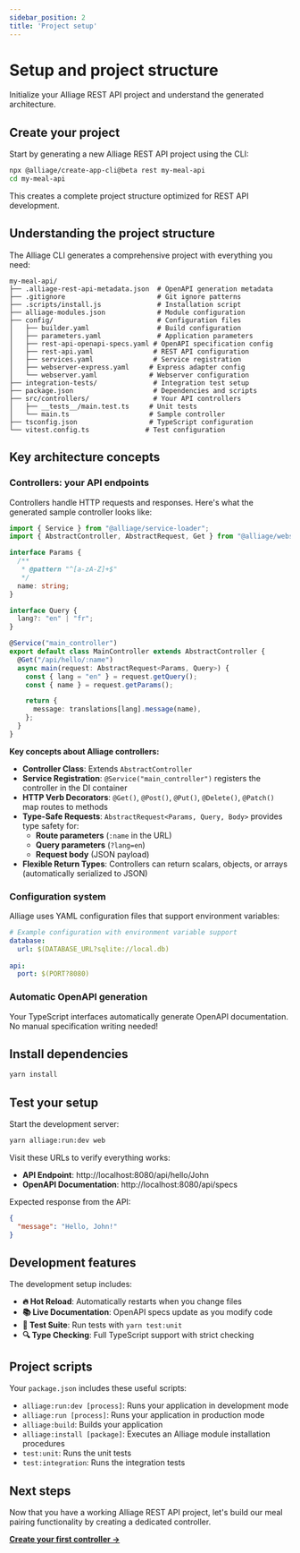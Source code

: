 ```yaml
---
sidebar_position: 2
title: 'Project setup'
---
```


# Setup and project structure

Initialize your Alliage REST API project and understand the generated architecture.

## Create your project

Start by generating a new Alliage REST API project using the CLI:

```bash
npx @alliage/create-app-cli@beta rest my-meal-api
cd my-meal-api
```

This creates a complete project structure optimized for REST API development.

## Understanding the project structure

The Alliage CLI generates a comprehensive project with everything you need:

```
my-meal-api/
├── .alliage-rest-api-metadata.json  # OpenAPI generation metadata
├── .gitignore                       # Git ignore patterns
├── .scripts/install.js              # Installation script
├── alliage-modules.json             # Module configuration
├── config/                          # Configuration files
│   ├── builder.yaml                 # Build configuration
│   ├── parameters.yaml              # Application parameters
│   ├── rest-api-openapi-specs.yaml # OpenAPI specification config
│   ├── rest-api.yaml               # REST API configuration
│   ├── services.yaml               # Service registration
│   ├── webserver-express.yaml     # Express adapter config
│   └── webserver.yaml             # Webserver configuration
├── integration-tests/              # Integration test setup
├── package.json                    # Dependencies and scripts
├── src/controllers/                # Your API controllers
│   ├── __tests__/main.test.ts     # Unit tests
│   └── main.ts                    # Sample controller
├── tsconfig.json                  # TypeScript configuration
└── vitest.config.ts              # Test configuration
```

## Key architecture concepts

### Controllers: your API endpoints

Controllers handle HTTP requests and responses. Here's what the generated sample controller looks like:

```typescript title="src/controllers/main.ts"
import { Service } from "@alliage/service-loader";
import { AbstractController, AbstractRequest, Get } from "@alliage/webserver";

interface Params {
  /**
   * @pattern "^[a-zA-Z]+$"
   */
  name: string;
}

interface Query {
  lang?: "en" | "fr";
}

@Service("main_controller")
export default class MainController extends AbstractController {
  @Get("/api/hello/:name")
  async main(request: AbstractRequest<Params, Query>) {
    const { lang = "en" } = request.getQuery();
    const { name } = request.getParams();

    return {
      message: translations[lang].message(name),
    };
  }
}
```

**Key concepts about Alliage controllers:**

- **Controller Class**: Extends `AbstractController`
- **Service Registration**: `@Service("main_controller")` registers the controller in the DI container
- **HTTP Verb Decorators**: `@Get()`, `@Post()`, `@Put()`, `@Delete()`, `@Patch()` map routes to methods
- **Type-Safe Requests**: `AbstractRequest<Params, Query, Body>` provides type safety for:
  - **Route parameters** (`:name` in the URL)
  - **Query parameters** (`?lang=en`)
  - **Request body** (JSON payload)
- **Flexible Return Types**: Controllers can return scalars, objects, or arrays (automatically serialized to JSON)

### Configuration system

Alliage uses YAML configuration files that support environment variables:

```yaml title="config/parameters.yaml"
# Example configuration with environment variable support
database:
  url: $(DATABASE_URL?sqlite://local.db)
  
api:
  port: $(PORT?8080)
```

### Automatic OpenAPI generation

Your TypeScript interfaces automatically generate OpenAPI documentation. No manual specification writing needed!

## Install dependencies

```bash
yarn install
```

## Test your setup

Start the development server:

```bash
yarn alliage:run:dev web
```

Visit these URLs to verify everything works:

- **API Endpoint**: http://localhost:8080/api/hello/John
- **OpenAPI Documentation**: http://localhost:8080/api/specs

Expected response from the API:
```json
{
  "message": "Hello, John!"
}
```

## Development features

The development setup includes:

- **🔥 Hot Reload**: Automatically restarts when you change files
- **📚 Live Documentation**: OpenAPI specs update as you modify code
- **🧪 Test Suite**: Run tests with `yarn test:unit`
- **🔍 Type Checking**: Full TypeScript support with strict checking

## Project scripts

Your `package.json` includes these useful scripts:

- `alliage:run:dev [process]`: Runs your application in development mode
- `alliage:run [process]`: Runs your application in production mode
- `alliage:build`: Builds your application
- `alliage:install [package]`: Executes an Alliage module installation procedures
- `test:unit`: Runs the unit tests
- `test:integration`: Runs the integration tests

## Next steps

Now that you have a working Alliage REST API project, let's build our meal pairing functionality by creating a dedicated controller.

**[Create your first controller →](/docs/tutorial-rest-api/meal-pairing-controller)** 
